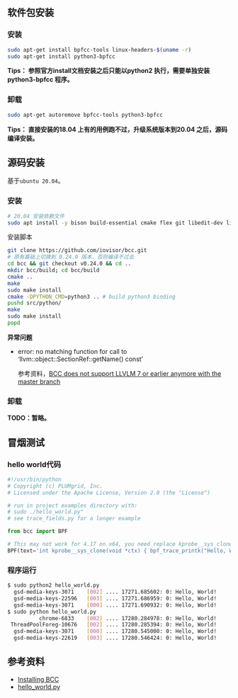 ## 软件包安装

### 安装

```bash
sudo apt-get install bpfcc-tools linux-headers-$(uname -r)
sudo apt-get install python3-bpfcc
```

**Tips： 参照官方install文档安装之后只能以python2 执行，需要单独安装python3-bpfcc 程序。**

### 卸载

```bash
sudo apt-get autoremove bpfcc-tools python3-bpfcc
```



**Tips： 直接安装的18.04 上有的用例跑不过，升级系统版本到20.04 之后，源码编译安装。**



## 源码安装

基于`ubuntu 20.04`。

### 安装

```bash
# 20.04 安装依赖文件
sudo apt install -y bison build-essential cmake flex git libedit-dev libllvm7 llvm-7-dev libclang-7-dev python zlib1g-dev libelf-dev libfl-dev python3-distutils
```

安装脚本

```bash
git clone https://github.com/iovisor/bcc.git
# 原有基础上切换到 0.24.0 版本，否则编译不过去
cd bcc && git checkout v0.24.0 && cd ..
mkdir bcc/build; cd bcc/build
cmake ..
make
sudo make install
cmake -DPYTHON_CMD=python3 .. # build python3 binding
pushd src/python/
make
sudo make install
popd
```

**异常问题**

* error: no matching function for call to ‘llvm::object::SectionRef::getName() const’

  参考资料，[BCC does not support LLVLM 7 or earlier anymore with the master branch](https://github.com/iovisor/bcc/issues/3881)

### 卸载

**TODO：暂略。**



## 冒烟测试

### hello world代码

```python
#!/usr/bin/python
# Copyright (c) PLUMgrid, Inc.
# Licensed under the Apache License, Version 2.0 (the "License")

# run in project examples directory with:
# sudo ./hello_world.py"
# see trace_fields.py for a longer example

from bcc import BPF

# This may not work for 4.17 on x64, you need replace kprobe__sys_clone with kprobe____x64_sys_clone
BPF(text='int kprobe__sys_clone(void *ctx) { bpf_trace_printk("Hello, World!\\n"); return 0; }').trace_print()
```

### 程序运行

```bash
$ sudo python2 hello_world.py 
  gsd-media-keys-3071    [002] .... 17271.685602: 0: Hello, World!
  gsd-media-keys-22596   [003] .... 17271.686959: 0: Hello, World!
  gsd-media-keys-3071    [000] .... 17271.690932: 0: Hello, World!
$ sudo python hello_world.py 
          chrome-6833    [002] .... 17280.284978: 0: Hello, World!
 ThreadPoolForeg-10676   [002] .... 17280.285394: 0: Hello, World!
  gsd-media-keys-3071    [000] .... 17280.545000: 0: Hello, World!
  gsd-media-keys-22619   [003] .... 17280.546424: 0: Hello, World!
```



## 参考资料

* [Installing BCC](https://github.com/iovisor/bcc/blob/master/INSTALL.md)
* [hello_world.py](https://github.com/iovisor/bcc/blob/master/examples/hello_world.py)

